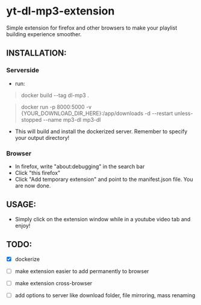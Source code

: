 # yt-dl-mp3-extension

Simple extension for firefox and other browsers to make your playlist building experience smoother. 

## INSTALLATION:

### Serverside

- run:
> docker build --tag dl-mp3 .

> docker run -p 8000:5000 -v {YOUR_DOWNLOAD_DIR_HERE}:/app/downloads -d --restart unless-stopped --name mp3-dl mp3-dl

- This will build and install the dockerized server. Remember to specify your output directory!


### Browser

- In firefox, write "about:debugging" in the search bar
- Click "this firefox"
- Click "Add temporary extension" and point to the manifest.json file. You are now done. 

## USAGE:

- Simply click on the extension window while in a youtube video tab and enjoy!

## TODO:

- [x] dockerize

- [ ] make extension easier to add permanently to browser

- [ ] make extension cross-browser

- [ ] add options to server like download folder, file mirroring, mass renaming
